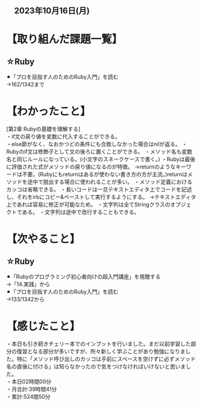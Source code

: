 ## 　2023年10月16日(月)
# 【取り組んだ課題一覧】
## ☆Ruby
⚫︎「プロを目指す人のためのRuby入門」を読む<br>
→162/1342まで<br>
# 【わかったこと】
[第2章 Rubyの基礎を理解する]<br>
・if文の戻り値を変数に代入することができる。<br>
・else節がなく、なおかつどの条件にも合致しなかった場合はnilが返る。
・Rubyのif文は修飾子として文の後ろに置くことができる。
・メソッド名も変数名と同じルールになっている。(小文字のスネークケースで書く。)
・Rubyは最後に評価された式がメソッドの戻り値になるのが特徴。
→returnのようなキーワードは不要。(Rubyにもreturnはあるが使わない書き方の方が主流。)returnはメソッドを途中で脱出する場合に使われることが多い。
・メソッド定義におけるカッコは省略できる。
・長いコードは一旦テキストエディタ上でコードを記述し、それをirbにコピー&ペーストして実行するようにする。
→テキストエディタ上であれば容易に修正が可能なため。
・文字列は全てStringクラスのオブジェクトである。
・文字列は途中で改行することもできる。
# 【次やること】
## ☆Ruby
⚫︎「Rubyのプログラミング初心者向けの超入門講座」を視聴する<br>
→「14.実践」から<br>
⚫︎「プロを目指す人のためのRuby入門」を読む<br>
→133/1342から<br>
# 【感じたこと】
・本日も引き続きチェリー本でのインプットを行いました。まだ以前学習した部分の復習となる部分が多いですが、所々新しく学ぶことがあり勉強になりました。特に「メソッド呼び出しのカッコは手前にスペースを空けずに必ずメソッド名の直後に付ける」は知らなかったので気をつけなければいけないと思いました。<br>
・本日02時間00分<br>
・月合計:39時間41分<br>
・累計:524間50分<br>
